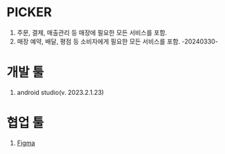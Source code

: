 # PICKER

1. 주문, 결제, 매출관리 등 매장에 필요한 모든 서비스를 포함.
2. 매장 예약, 배달, 평점 등 소비자에게 필요한 모든 서비스를 포함.
   -20240330-

# 개발 툴

1. android studio(v. 2023.2.1.23)

# 협업 툴

1. [Figma](https://www.figma.com/file/042KnDjI0gNKWY7RbXdry1/Picker?type=design&node-id=0%3A1&mode=design&t=hqEowGb1ust4D0F1-1)
